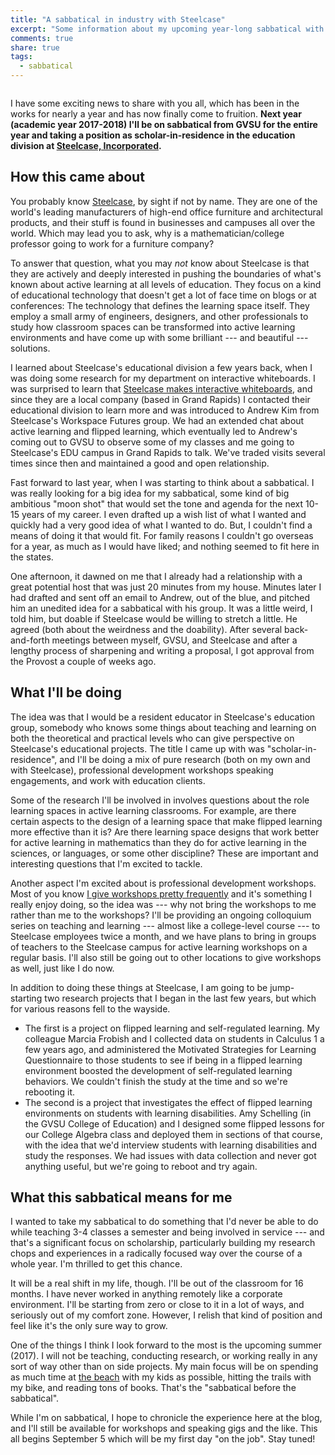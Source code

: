 ```yaml
---
title: "A sabbatical in industry with Steelcase"
excerpt: "Some information about my upcoming year-long sabbatical with Steelcase."
comments: true
share: true
tags:
  - sabbatical
---
```


<img src="{{ site.url }}{{ site.baseurl }}/assets/images/steelcase.jpg" alt="" class="full">

I have some exciting news to share with you all, which has been in the works for nearly a year and has now finally come to fruition. **Next year (academic year 2017-2018) I'll be on sabbatical from GVSU for the entire year and taking a position as scholar-in-residence in the education division at [Steelcase, Incorporated](http://steelcase.com/education).**

## How this came about

You probably know [Steelcase](http://steelcase.com/), by sight if not by name. They are one of the world's leading manufacturers of high-end office furniture and architectural products, and their stuff is found in businesses and campuses all over the world. Which may lead you to ask, why is a mathematician/college professor going to work for a furniture company?

To answer that question, what you may _not_ know about Steelcase is that they are actively and deeply interested in pushing the boundaries of what's known about active learning at all levels of education. They focus on a kind of educational technology that doesn't get a lot of face time on blogs or at conferences: The technology that defines the learning space itself. They employ a small army of engineers, designers, and other professionals to study how classroom spaces can be transformed into active learning environments and have come up with some brilliant --- and beautiful --- solutions.

I learned about Steelcase's educational division a few years back, when I was doing some research for my department on interactive whiteboards. I was surprised to learn that [Steelcase makes interactive whiteboards](https://www.steelcase.com/products/interactive-whiteboards/eno/), and since they are a local company (based in Grand Rapids) I contacted their educational division to learn more and was introduced to Andrew Kim from Steelcase's Workspace Futures group. We had an extended chat about active learning and flipped learning, which eventually led to Andrew's coming out to GVSU to observe some of my classes and me going to Steelcase's EDU campus in Grand Rapids to talk. We've traded visits several times since then and maintained a good and open relationship.

Fast forward to last year, when I was starting to think about a sabbatical. I was really looking for a big idea for my sabbatical, some kind of big ambitious "moon shot" that would set the tone and agenda for the next 10-15 years of my career. I even drafted up a wish list of what I wanted and quickly had a very good idea of what I wanted to do. But, I couldn't find a means of doing it that would fit. For family reasons I couldn't go overseas for a year, as much as I would have liked; and nothing seemed to fit here in the states.

One afternoon, it dawned on me that I already had a relationship with a great potential host that was just 20 minutes from my house. Minutes later I had drafted and sent off an email to Andrew, out of the blue, and pitched him an unedited idea for a sabbatical with his group. It was a little weird, I told him, but doable if Steelcase would be willing to stretch a little. He agreed (both about the weirdness and the doability). After several back-and-forth meetings between myself, GVSU, and Steelcase and after a lengthy process of sharpening and writing a proposal, I got approval from the Provost a couple of weeks ago.

## What I'll be doing

The idea was that I would be a resident educator in Steelcase's education group, somebody who knows some things about teaching and learning on both the theoretical and practical levels who can give perspective on Steelcase's educational projects. The title I came up with was "scholar-in-residence", and I'll be doing a mix of pure research (both on my own and with Steelcase), professional development workshops speaking engagements, and work with education clients.

Some of the research I'll be involved in involves questions about the role learning spaces in active learning classrooms. For example, are there certain aspects to the design of a learning space that make flipped learning more effective than it is? Are there learning space designs that work better for active learning in mathematics than they do for active learning in the sciences, or languages, or some other discipline? These are important and interesting questions that I'm excited to tackle.

Another aspect I'm excited about is professional development workshops. Most of you know [I give workshops pretty frequently](http://rtalbert.org/speaking) and it's something I really enjoy doing, so the idea was --- why not bring the workshops to me rather than me to the workshops? I'll be providing an ongoing colloquium series on teaching and learning --- almost like a college-level course --- to Steelcase employees twice a month, and we have plans to bring in groups of teachers to the Steelcase campus for active learning workshops on a regular basis. I'll also still be going out to other locations to give workshops as well, just like I do now.

In addition to doing these things at Steelcase, I am going to be jump-starting two research projects that I began in the last few years, but which for various reasons fell to the wayside.

- The first is a project on flipped learning and self-regulated learning. My colleague Marcia Frobish and I collected data on students in Calculus 1 a few years ago, and administered the Motivated Strategies for Learning Questionnaire to those students to see if being in a flipped learning environment boosted the development of self-regulated learning behaviors. We couldn't finish the study at the time and so we're rebooting it.
- The second is a project that investigates the effect of flipped learning environments on students with learning disabilities. Amy Schelling (in the GVSU College of Education) and I designed some flipped lessons for our College Algebra class and deployed them in sections of that course, with the idea that we'd interview students with learning disabilities and study the responses. We had issues with data collection and never got anything useful, but we're going to reboot and try again.

## What this sabbatical means for me

I wanted to take my sabbatical to do something that I'd never be able to do while teaching 3-4 classes a semester and being involved in service --- and that's a significant focus on scholarship, particularly building my research chops and experiences in a radically focused way over the course of a whole year. I'm thrilled to get this chance.  

It will be a real shift in my life, though. I'll be out of the classroom for 16 months. I have never worked in anything remotely like a corporate environment. I'll be starting from zero or close to it in a lot of ways, and seriously out of my comfort zone. However, I relish that kind of position and feel like it's the only sure way to grow.

One of the things I think I look forward to the most is the upcoming summer (2017). I will not be teaching, conducting research, or working really in any sort of way other than on side projects. My main focus will be on spending as much time at [the beach](https://goo.gl/9ocLqb) with my kids as possible, hitting the trails with my bike, and reading tons of books. That's the "sabbatical before the sabbatical".

While I'm on sabbatical, I hope to chronicle the experience here at the blog, and I'll still be available for workshops and speaking gigs and the like. This all begins September 5 which will be my first day "on the job". Stay tuned!
